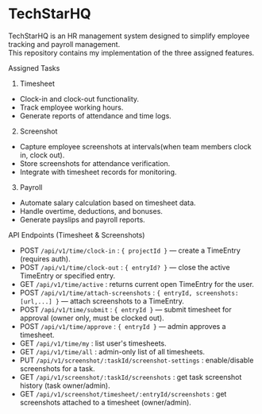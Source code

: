 # TechStarHQ

TechStarHQ is an HR management system designed to simplify employee tracking and payroll management.  
This repository contains my implementation of the three assigned features.  

 Assigned Tasks

1. Timesheet
- Clock-in and clock-out functionality.  
- Track employee working hours.  
- Generate reports of attendance and time logs.  

 2. Screenshot
- Capture employee screenshots at intervals(when team members clock in, clock out).  
- Store screenshots for attendance verification.  
- Integrate with timesheet records for monitoring.  

 3. Payroll
- Automate salary calculation based on timesheet data.  
- Handle overtime, deductions, and bonuses.  
- Generate payslips and payroll reports.  

API Endpoints (Timesheet & Screenshots)

- POST `/api/v1/time/clock-in` : `{ projectId }` — create a TimeEntry (requires auth).
- POST `/api/v1/time/clock-out` : `{ entryId? }` — close the active TimeEntry or specified entry.
- GET `/api/v1/time/active` : returns current open TimeEntry for the user.
- POST `/api/v1/time/attach-screenshots` : `{ entryId, screenshots: [url,...] }` — attach screenshots to a TimeEntry.
- POST `/api/v1/time/submit` : `{ entryId }` — submit timesheet for approval (owner only, must be clocked out).
- POST `/api/v1/time/approve` : `{ entryId }` — admin approves a timesheet.
- GET `/api/v1/time/my` : list user's timesheets.
- GET `/api/v1/time/all` : admin-only list of all timesheets.
- PUT `/api/v1/screenshot/:taskId/screenshot-settings` : enable/disable screenshots for a task.
- GET `/api/v1/screenshot/:taskId/screenshots` : get task screenshot history (task owner/admin).
- GET `/api/v1/screenshot/timesheet/:entryId/screenshots` : get screenshots attached to a timesheet (owner/admin).
